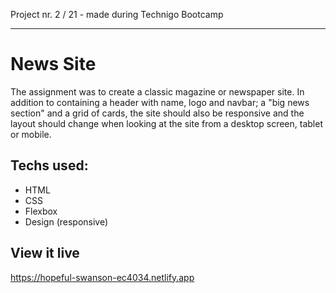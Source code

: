 Project nr. 2 / 21 - made during Technigo Bootcamp
______

# News Site
The assignment was to create a classic magazine or newspaper site. In addition to containing a header with name, logo and navbar; a "big news section" and a grid of cards, the site should also be responsive and the layout should change when looking at the site from a desktop screen, tablet or mobile.

## Techs used:
* HTML
* CSS
* Flexbox
* Design (responsive)

## View it live
https://hopeful-swanson-ec4034.netlify.app
